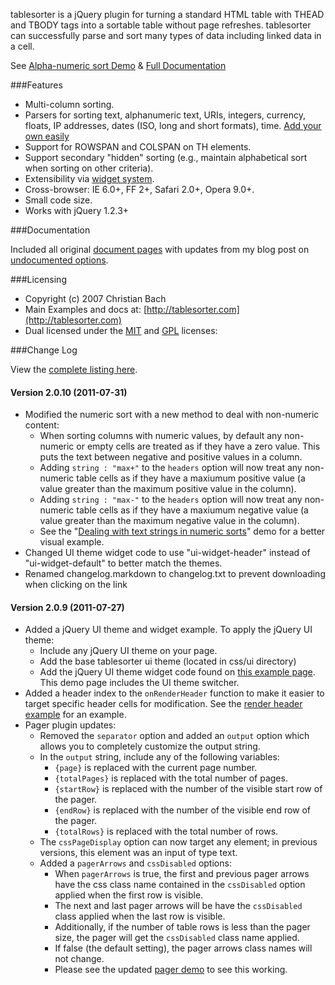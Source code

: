 tablesorter is a jQuery plugin for turning a standard HTML table with THEAD and TBODY tags into a sortable table without page refreshes.
tablesorter can successfully parse and sort many types of data including linked data in a cell.

See [Alpha-numeric sort Demo](http://mottie.github.com/tablesorter/) &amp; [Full Documentation](http://mottie.github.com/tablesorter/docs/)

###Features

* Multi-column sorting.
* Parsers for sorting text, alphanumeric text, URIs, integers, currency, floats, IP addresses, dates (ISO, long and short formats), time. [Add your own easily](http://mottie.github.com/tablesorter/docs/example-parsers.html)
* Support for ROWSPAN and COLSPAN on TH elements.
* Support secondary "hidden" sorting (e.g., maintain alphabetical sort when sorting on other criteria).
* Extensibility via [widget system](http://mottie.github.com/tablesorter/docs/example-widgets.html).
* Cross-browser: IE 6.0+, FF 2+, Safari 2.0+, Opera 9.0+.
* Small code size.
* Works with jQuery 1.2.3+

###Documentation

Included all original [document pages](http://mottie.github.com/tablesorter/docs/index.html) with updates from my blog post on [undocumented options](http://wowmotty.blogspot.com/2011/06/jquery-tablesorter-missing-docs.html).

###Licensing

* Copyright (c) 2007 Christian Bach
* Main Examples and docs at: [http://tablesorter.com](http://tablesorter.com)
* Dual licensed under the [MIT](http://www.opensource.org/licenses/mit-license.php) and [GPL](http://www.gnu.org/licenses/gpl.html) licenses:

###Change Log

View the [complete listing here](http://mottie.github.com/tablesorter/changelog.txt).

#### Version 2.0.10 (2011-07-31)

* Modified the numeric sort with a new method to deal with non-numeric content:
   * When sorting columns with numeric values, by default any non-numeric or empty cells are treated as if they have a zero value. This puts the text between negative and positive values in a column.
   * Adding `string : "max+"` to the `headers` option will now treat any non-numeric table cells as if they have a maxiumum positive value (a value greater than the maximum positive value in the column).
   * Adding `string : "max-"` to the `headers` option will now treat any non-numeric table cells as if they have a maxiumum negative value (a value greater than the maximum negative value in the column).
   * See the "[Dealing with text strings in numeric sorts](http://mottie.github.com/tablesorter/docs/example-options-headers-digits-strings.html)" demo for a better visual example.
* Changed UI theme widget code to use "ui-widget-header" instead of "ui-widget-default" to better match the themes.
* Renamed changelog.markdown to changelog.txt to prevent downloading when clicking on the link

#### Version 2.0.9 (2011-07-27)

* Added a jQuery UI theme and widget example. To apply the jQuery UI theme:
   * Include any jQuery UI theme on your page.
   * Add the base tablesorter ui theme (located in css/ui directory)
   * Add the jQuery UI theme widget code found on [this example page](http://mottie.github.com/tablesorter/docs/example-ui-theme.html). This demo page includes the UI theme switcher.
* Added a header index to the `onRenderHeader` function to make it easier to target specific header cells for modification. See the [render header example](http://mottie.github.com/tablesorter/docs/example-option-render-header.html) for an example.
* Pager plugin updates:
   * Removed the `separator` option and added an `output` option which allows you to completely customize the output string.
   * In the `output` string, include any of the following variables:
      * `{page}` is replaced with the current page number.
      * `{totalPages}` is replaced with the total number of pages.
      * `{startRow}` is replaced with the number of the visible start row of the pager.
      * `{endRow}` is replaced with the number of the visible end row of the pager.
      * `{totalRows}` is replaced with the total number of rows.
   * The `cssPageDisplay` option can now target any element; in previous versions, this element was an input of type text.
   * Added a `pagerArrows` and `cssDisabled` options:
      * When `pagerArrows` is true, the first and previous pager arrows have the css class name contained in the `cssDisabled` option applied when the first row is visible.
      * The next and last pager arrows will be have the `cssDisabled` class applied when the last row is visible.
      * Additionally, if the number of table rows is less than the pager size, the pager will get the `cssDisabled` class name applied.
      * If false (the default setting), the pager arrows class names will not change.
      * Please see the updated [pager demo](http://mottie.github.com/tablesorter/docs/example-pager.html) to see this working.
